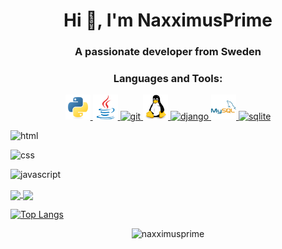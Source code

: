 <h1 align="center">Hi 👋, I'm NaxximusPrime</h1>
<h3 align="center">A passionate developer from Sweden</h3>


<!-- <h3 align="left">Connect with me:</h3>
<p align="left">
</p>

<!-- Symbols --> 
<h3 align="center">Languages and Tools:</h3>
<p align="center"> 
  <!-- Python --> <a href="https://www.python.org" target="_blank" rel="noreferrer"> <img src="https://raw.githubusercontent.com/devicons/devicon/master/icons/python/python-original.svg" alt="python" width="40" height="40"/> </a>
  <!-- Java --> <a href="https://www.java.com" target="_blank" rel="noreferrer"> <img src="https://raw.githubusercontent.com/devicons/devicon/master/icons/java/java-original.svg" alt="java" width="40" height="40"/> </a> 
  <!-- Git --> <a href="https://git-scm.com/" target="_blank" rel="noreferrer"> <img src="https://www.vectorlogo.zone/logos/git-scm/git-scm-icon.svg" alt="git" width="40" height="40"/> </a>
  <!-- Linux --> <a href="https://www.linux.org/" target="_blank" rel="noreferrer"> <img src="https://raw.githubusercontent.com/devicons/devicon/master/icons/linux/linux-original.svg" alt="linux" width="40" height="40"/> </a>
  <!-- Django --> <a href="https://www.djangoproject.com/" target="_blank" rel="noreferrer"> <img src="https://cdn.worldvectorlogo.com/logos/django.svg" alt="django" width="40" height="40"/> </a>    
  <!-- MySQL --> <a href="https://www.mysql.com/" target="_blank" rel="noreferrer"> <img src="https://raw.githubusercontent.com/devicons/devicon/master/icons/mysql/mysql-original-wordmark.svg" alt="mysql" width="40" height="40"/> </a> 
  <!-- SQLite --> <a href="https://www.sqlite.org/" target="_blank" rel="noreferrer"> <img src="https://www.vectorlogo.zone/logos/sqlite/sqlite-icon.svg" alt="sqlite" width="40" height="40"/> </a> </p>
  <!-- HTML --> <img src="https://www.vectorlogo.zone/logos/w3_html5/w3_html5-icon.svg" alt="html" width="40" height="40"/> </a> </p>
  <!-- CSS --> <img src="https://www.vectorlogo.zone/logos/w3_css/w3_css-icon.svg" alt="css" width="40" height="40"/> </a> </p>
  <!-- JavaScript --> <img src="https://www.vectorlogo.zone/logos/javascript/javascript-icon.svg" alt="javascript" width="40" height="40"/> </a> </p>


<a href="https://git.io/streak-stats">
  <img height=200 align="center" src="https://streak-stats.demolab.com/?user=naxximusprime&theme=onedark" />
</a>

<a href="https://github.com/anuraghazra/github-readme-stats">
  <img height=200 align="center" src="https://github-readme-stats.vercel.app/api?username=naxximusprime&theme=onedark&show_icons=true&card_width=320" />
</a>

[![Top Langs](https://github-readme-stats.vercel.app/api/top-langs/?username=naxximusprime&theme=onedark&layout=compact)](https://github.com/anuraghazra/github-readme-stats)

<!-- 
[![GitHub Streak](https://streak-stats.demolab.com/?user=naxximusprime&theme=onedark)](https://git.io/streak-stats)
[![Anurag's GitHub stats](https://github-readme-stats.vercel.app/api?username=naxximusprime&theme=onedark&show_icons=true)](https://github.com/anuraghazra/github-readme-stats)
-->
<p align="center"> <img src="https://komarev.com/ghpvc/?username=naxximusprime&label=Profile%20views&color=0e75b6&style=flat" alt="naxximusprime" /> </p>

